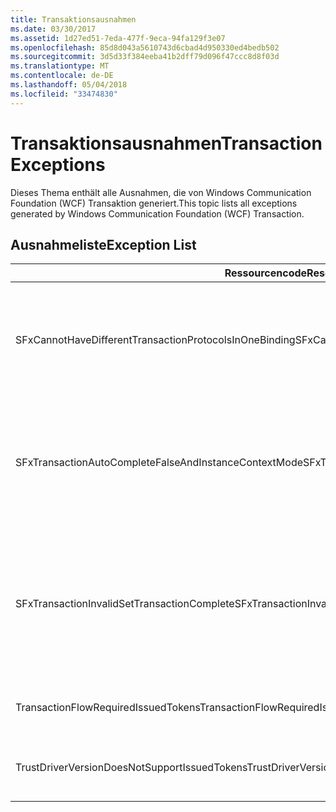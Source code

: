 ```yaml
---
title: Transaktionsausnahmen
ms.date: 03/30/2017
ms.assetid: 1d27ed51-7eda-477f-9eca-94fa129f3e07
ms.openlocfilehash: 85d8d043a5610743d6cbad4d950330ed4bedb502
ms.sourcegitcommit: 3d5d33f384eeba41b2dff79d096f47ccc8d8f03d
ms.translationtype: MT
ms.contentlocale: de-DE
ms.lasthandoff: 05/04/2018
ms.locfileid: "33474830"
---
```

# <a name="transaction-exceptions"></a><span data-ttu-id="79389-102">Transaktionsausnahmen</span><span class="sxs-lookup"><span data-stu-id="79389-102">Transaction Exceptions</span></span>
<span data-ttu-id="79389-103">Dieses Thema enthält alle Ausnahmen, die von Windows Communication Foundation (WCF) Transaktion generiert.</span><span class="sxs-lookup"><span data-stu-id="79389-103">This topic lists all exceptions generated by Windows Communication Foundation (WCF) Transaction.</span></span>  
  
## <a name="exception-list"></a><span data-ttu-id="79389-104">Ausnahmeliste</span><span class="sxs-lookup"><span data-stu-id="79389-104">Exception List</span></span>  
  
|<span data-ttu-id="79389-105">Ressourcencode</span><span class="sxs-lookup"><span data-stu-id="79389-105">Resource Code</span></span>|<span data-ttu-id="79389-106">Ressourcenzeichenfolge</span><span class="sxs-lookup"><span data-stu-id="79389-106">Resource String</span></span>|  
|-------------------|---------------------|  
|<span data-ttu-id="79389-107">SFxCannotHaveDifferentTransactionProtocolsInOneBinding</span><span class="sxs-lookup"><span data-stu-id="79389-107">SFxCannotHaveDifferentTransactionProtocolsInOneBinding</span></span>|<span data-ttu-id="79389-108">Die Richtlinieninformationen, die von Metadaten importiert werden, geben andere Werte für TransactionProtocol unter den Vorgängen an.</span><span class="sxs-lookup"><span data-stu-id="79389-108">The policy information being imported from metadata specifies different values for TransactionProtocol among the operations.</span></span> <span data-ttu-id="79389-109">Nur ein einziges TransactionProtocol für jeden Endpunkt wird unterstützt.</span><span class="sxs-lookup"><span data-stu-id="79389-109">Only a single TransactionProtocol for each endpoint is supported.</span></span>|  
|<span data-ttu-id="79389-110">SFxTransactionAutoCompleteFalseAndInstanceContextMode</span><span class="sxs-lookup"><span data-stu-id="79389-110">SFxTransactionAutoCompleteFalseAndInstanceContextMode</span></span>|<span data-ttu-id="79389-111">TransactionAutoComplete kann den Wert "false" nicht annehmen, es sei denn, der InstanceContextMode des Diensts ist PerSession.</span><span class="sxs-lookup"><span data-stu-id="79389-111">TransactionAutoComplete cannot be false unless the service's InstanceContextMode is PerSession.</span></span> <span data-ttu-id="79389-112">Bei der Implementierung des festgelegten Vertrags und Vorgangs wurde ein Fehler gefunden.</span><span class="sxs-lookup"><span data-stu-id="79389-112">An error was found on the implementation of the specified contract and operation.</span></span>|  
|<span data-ttu-id="79389-113">SFxTransactionInvalidSetTransactionComplete</span><span class="sxs-lookup"><span data-stu-id="79389-113">SFxTransactionInvalidSetTransactionComplete</span></span>|<span data-ttu-id="79389-114">OperationContext.SetTransactionComplete kann nur in einem Vorgang aufgerufen werden, wenn TransactionAutoComplete auf "false" und TransactionScopeRequired auf "true" stehen.</span><span class="sxs-lookup"><span data-stu-id="79389-114">OperationContext.SetTransactionComplete can be called in an operation only when TransactionAutoComplete is set to false and TransactionScopeRequired is set to true.</span></span> <span data-ttu-id="79389-115">Dies ist ein ungültiges Szenario, und die aktuelle Transaktion wurde beendet.</span><span class="sxs-lookup"><span data-stu-id="79389-115">This is an invalid scenario and the current transaction was terminated.</span></span>|  
|<span data-ttu-id="79389-116">TransactionFlowRequiredIssuedTokens</span><span class="sxs-lookup"><span data-stu-id="79389-116">TransactionFlowRequiredIssuedTokens</span></span>|<span data-ttu-id="79389-117">Um eine Transaktion auszuführen, muss das Ausführen von ausgestellten Token unterstützt werden.</span><span class="sxs-lookup"><span data-stu-id="79389-117">To flow a transaction, flowing issued tokens must also be supported.</span></span>|  
|<span data-ttu-id="79389-118">TrustDriverVersionDoesNotSupportIssuedTokens</span><span class="sxs-lookup"><span data-stu-id="79389-118">TrustDriverVersionDoesNotSupportIssuedTokens</span></span>|<span data-ttu-id="79389-119">Die konfigurierte Trust-Version unterstützt keine ausgestellten Token.</span><span class="sxs-lookup"><span data-stu-id="79389-119">The configured Trust version does not support issued tokens.</span></span> <span data-ttu-id="79389-120">Verwenden Sie WSTrustFeb2005 oder höher.</span><span class="sxs-lookup"><span data-stu-id="79389-120">Use WSTrustFeb2005 or above.</span></span>|
